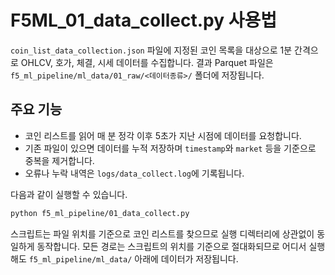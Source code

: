 # F5ML_01_data_collect.py 사용법

`coin_list_data_collection.json` 파일에 지정된 코인 목록을 대상으로 1분 간격으로
OHLCV, 호가, 체결, 시세 데이터를 수집합니다. 결과 Parquet 파일은
`f5_ml_pipeline/ml_data/01_raw/<데이터종류>/` 폴더에 저장됩니다.

## 주요 기능
- 코인 리스트를 읽어 매 분 정각 이후 5초가 지난 시점에 데이터를 요청합니다.
- 기존 파일이 있으면 데이터를 누적 저장하며 `timestamp`와 `market` 등을 기준으로
  중복을 제거합니다.
- 오류나 누락 내역은 `logs/data_collect.log`에 기록됩니다.

다음과 같이 실행할 수 있습니다.
```bash
python f5_ml_pipeline/01_data_collect.py
```
스크립트는 파일 위치를 기준으로 코인 리스트를 찾으므로 실행 디렉터리에 상관없이
동일하게 동작합니다.
모든 경로는 스크립트의 위치를 기준으로 절대화되므로 어디서 실행해도 `f5_ml_pipeline/ml_data/` 아래에 데이터가 저장됩니다.
